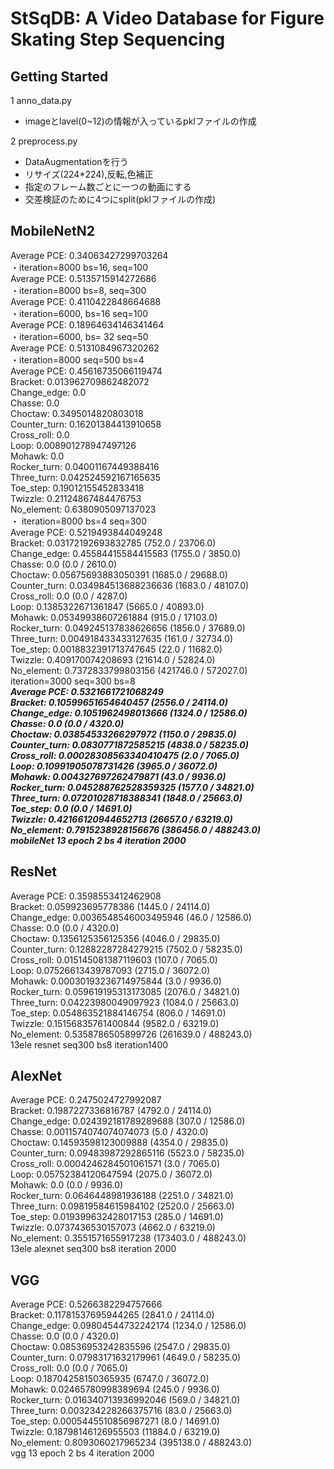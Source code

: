 # StSqDB: A Video Database for Figure Skating Step Sequencing


## Getting Started
1 anno_data.py
 * imageとlavel(0~12)の情報が入っているpklファイルの作成

2 preprocess.py
 * DataAugmentationを行う  
  * リサイズ(224*224),反転,色補正  
  * 指定のフレーム数ごとに一つの動画にする  
  * 交差検証のために4つにsplit(pklファイルの作成)



## MobileNetN2
Average PCE: 0.34063427299703264  
 ・iteration=8000 bs=16, seq=100  
Average PCE: 0.5135715914272686  
 ・iteration=8000 bs=8, seq=300      
Average PCE: 0.4110422848664688  
 ・iteration=6000, bs=16 seq=100  
Average PCE: 0.18964634146341464  
 ・iteration=6000, bs= 32 seq=50  
Average PCE: 0.5131084967320262  
 ・iteration=8000 seq=500 bs=4  
Average PCE: 0.45616735066119474  
Bracket: 0.013962709862482072  
Change_edge: 0.0  
Chasse: 0.0  
Choctaw: 0.3495014820803018  
Counter_turn: 0.16201384413910658  
Cross_roll: 0.0  
Loop: 0.008901278947497126  
Mohawk: 0.0  
Rocker_turn: 0.04001167449388416  
Three_turn: 0.042524592167165635  
Toe_step: 0.19012155452833418  
Twizzle: 0.21124867484476753  
No_element: 0.6380905097137023  
 ・ iteration=8000 bs=4 seq=300  
Average PCE: 0.5219493844049248  
Bracket: 0.03172192693832785 (752.0 / 23706.0)  
Change_edge: 0.45584415584415583 (1755.0 / 3850.0)  
Chasse: 0.0 (0.0 / 2610.0)  
Choctaw: 0.05675693883050391 (1685.0 / 29688.0)  
Counter_turn: 0.034984513688236636 (1683.0 / 48107.0)  
Cross_roll: 0.0 (0.0 / 4287.0)  
Loop: 0.1385322671361847 (5665.0 / 40893.0)  
Mohawk: 0.05349938607261884 (915.0 / 17103.0)  
Rocker_turn: 0.049245137838626656 (1856.0 / 37689.0)  
Three_turn: 0.004918433433127635 (161.0 / 32734.0)  
Toe_step: 0.0018832391713747645 (22.0 / 11682.0)  
Twizzle: 0.409170074208693 (21614.0 / 52824.0)  
No_element: 0.7372833799803156 (421746.0 / 572027.0)  
iteration=3000 seq=300 bs=8  
***Average PCE: 0.5321661721068249  
Bracket: 0.10599651654640457 (2556.0 / 24114.0)  
Change_edge: 0.1051962498013666 (1324.0 / 12586.0)  
Chasse: 0.0 (0.0 / 4320.0)  
Choctaw: 0.03854533266297972 (1150.0 / 29835.0)  
Counter_turn: 0.0830771872585215 (4838.0 / 58235.0)  
Cross_roll: 0.00028308563340410475 (2.0 / 7065.0)  
Loop: 0.10991905078731426 (3965.0 / 36072.0)  
Mohawk: 0.004327697262479871 (43.0 / 9936.0)  
Rocker_turn: 0.045288762528359325 (1577.0 / 34821.0)  
Three_turn: 0.07201028718388341 (1848.0 / 25663.0)  
Toe_step: 0.0 (0.0 / 14691.0)  
Twizzle: 0.42166120944652713 (26657.0 / 63219.0)  
No_element: 0.7915238928156676 (386456.0 / 488243.0)  
mobileNet 13 epoch 2 bs 4 iteration 2000***  



## ResNet
Average PCE: 0.3598553412462908  
Bracket: 0.059923695778386 (1445.0 / 24114.0)  
Change_edge: 0.0036548546003495946 (46.0 / 12586.0)  
Chasse: 0.0 (0.0 / 4320.0)  
Choctaw: 0.1356125356125356 (4046.0 / 29835.0)  
Counter_turn: 0.12882287284279215 (7502.0 / 58235.0)  
Cross_roll: 0.015145081387119603 (107.0 / 7065.0)  
Loop: 0.07526613439787093 (2715.0 / 36072.0)  
Mohawk: 0.00030193236714975844 (3.0 / 9936.0)  
Rocker_turn: 0.059619195313173085 (2076.0 / 34821.0)  
Three_turn: 0.04223980049097923 (1084.0 / 25663.0)  
Toe_step: 0.054863521884146754 (806.0 / 14691.0)  
Twizzle: 0.15156835761400844 (9582.0 / 63219.0)  
No_element: 0.5358786505899726 (261639.0 / 488243.0)  
13ele resnet seq300 bs8 iteration1400  



## AlexNet
Average PCE: 0.2475024727992087  
Bracket: 0.1987227336816787 (4792.0 / 24114.0)  
Change_edge: 0.024392181789289688 (307.0 / 12586.0)  
Chasse: 0.0011574074074074073 (5.0 / 4320.0)  
Choctaw: 0.14593598123009888 (4354.0 / 29835.0)  
Counter_turn: 0.09483987292865116 (5523.0 / 58235.0)  
Cross_roll: 0.0004246284501061571 (3.0 / 7065.0)  
Loop: 0.05752384120647594 (2075.0 / 36072.0)  
Mohawk: 0.0 (0.0 / 9936.0)  
Rocker_turn: 0.0646448981936188 (2251.0 / 34821.0)  
Three_turn: 0.09819584615984102 (2520.0 / 25663.0)  
Toe_step: 0.019399632428017153 (285.0 / 14691.0)  
Twizzle: 0.0737436530157073 (4662.0 / 63219.0)  
No_element: 0.3551571655917238 (173403.0 / 488243.0)  
13ele alexnet seq300 bs8 iteration 2000  

## VGG
Average PCE: 0.5266382294757666  
Bracket: 0.11781537695944265 (2841.0 / 24114.0)  
Change_edge: 0.09804544732242174 (1234.0 / 12586.0)  
Chasse: 0.0 (0.0 / 4320.0)  
Choctaw: 0.08536953242835596 (2547.0 / 29835.0)  
Counter_turn: 0.07983171632179961 (4649.0 / 58235.0)  
Cross_roll: 0.0 (0.0 / 7065.0)  
Loop: 0.18704258150365935 (6747.0 / 36072.0)  
Mohawk: 0.02465780998389694 (245.0 / 9936.0)  
Rocker_turn: 0.016340713936992046 (569.0 / 34821.0)  
Three_turn: 0.003234228266375716 (83.0 / 25663.0)  
Toe_step: 0.0005445510856987271 (8.0 / 14691.0)  
Twizzle: 0.18798146126955503 (11884.0 / 63219.0)  
No_element: 0.8093060217965234 (395138.0 / 488243.0)  
vgg 13 epoch 2 bs 4 iteration 2000  
